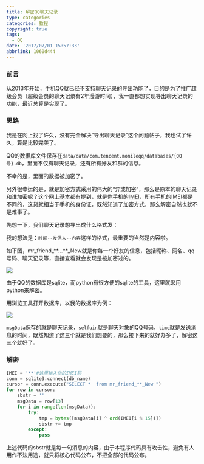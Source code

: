```yaml
---
title: 解密QQ聊天记录
type: categories
categories: 教程
copyright: true
tags:
  - QQ
date: '2017/07/01 15:57:33'
abbrlink: 1060d444
---
```


### 前言

从2013年开始，手机QQ就已经不支持聊天记录的导出功能了，目的是为了推广超级会员（超级会员的聊天记录有2年漫游时间），我一直都想实现导出聊天记录的功能，最近总算是实现了。

### 思路

我是在网上找了许久，没有完全解决“导出聊天记录”这个问题帖子，我也试了许久，算是比较完美了。

QQ的数据库文件保存在`data/data/com.tencent.monileqq/databases/{QQ号}.db`，里面不仅有聊天记录，还有所有好友和群的信息。

不幸的是，里面的数据被加密了。

另外很幸运的是，就是加密方式采用的伟大的“异或加密”，那么是原本的聊天记录和谁加密呢？这个网上基本都有提到，就是你手机的[IMEI](https://zh.wikipedia.org/wiki/IMEI)，所有手机的IMEI都是不同的，这货就相当于手机的身份证，既然知道了加密方式，那么解密自然也就不是难事了。

<!-- more -->

先想一下，我们聊天记录想导出成什么格式发：

我的想法是：`时间--发信人--内容`这样的格式，最重要的当然是内容啦。

如下图，mr_friend_\**...**\_New就是你每一个好友的信息，包括昵称、网名、qq号码、聊天记录等，直接查看就会发现是被加密过的。

![](https://ws1.sinaimg.cn/large/ba22af52gy1fh3iut526vj20qt0igju1.jpg)



由于QQ的数据库是sqlite，而python有很方便的sqlite的工具，这里就采用python来解密。

用浏览工具打开数据库，以我的数据库为例：

![](https://ws1.sinaimg.cn/large/ba22af52gy1fh3j5olc02j21120elgnv.jpg)

`msgData`保存的就是聊天记录，`selfuin`就是聊天对象的QQ号码，`time`就是发送消息的时间，既然知道了这三个就是我们想要的，那么接下来的就好办多了，解密这三个就好了。

### 解密

```python
IMEI = '**'#这里输入你的IMEI码
conn = sqlite3.connect(db_name)
cursor = conn.execute("SELECT *  from mr_friend_**_New ")
for row in cursor:
    sbstr = ''
    msgData = row[13]
    for i in range(len(msgData)):
        try:
            tmp = bytes([msgData[i] ^ ord(IMEI[i % 15])])
            sbstr += tmp
        except:
            pass
```

上述代码的sbstr就是每一句消息的内容，由于本程序代码具有攻击性，避免有人用作不法用途，就只将核心代码公布，不把全部的代码公布。